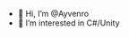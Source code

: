 - 👋 Hi, I’m @Ayvenro
- 👀 I’m interested in C#/Unity

<!---
Ayvenro/Ayvenro is a ✨ special ✨ repository because its `README.md` (this file) appears on your GitHub profile.
You can click the Preview link to take a look at your changes.
--->
